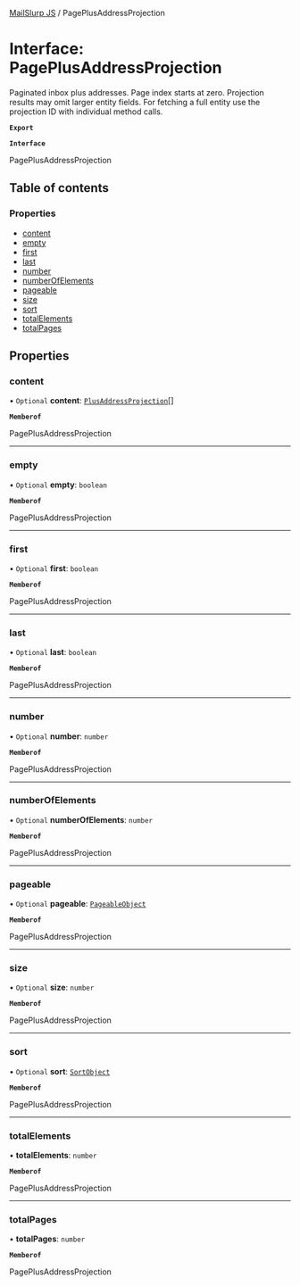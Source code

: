 [MailSlurp JS](../README.md) / PagePlusAddressProjection

# Interface: PagePlusAddressProjection

Paginated inbox plus addresses. Page index starts at zero. Projection results may omit larger entity fields. For fetching a full entity use the projection ID with individual method calls.

**`Export`**

**`Interface`**

PagePlusAddressProjection

## Table of contents

### Properties

- [content](PagePlusAddressProjection.md#content)
- [empty](PagePlusAddressProjection.md#empty)
- [first](PagePlusAddressProjection.md#first)
- [last](PagePlusAddressProjection.md#last)
- [number](PagePlusAddressProjection.md#number)
- [numberOfElements](PagePlusAddressProjection.md#numberofelements)
- [pageable](PagePlusAddressProjection.md#pageable)
- [size](PagePlusAddressProjection.md#size)
- [sort](PagePlusAddressProjection.md#sort)
- [totalElements](PagePlusAddressProjection.md#totalelements)
- [totalPages](PagePlusAddressProjection.md#totalpages)

## Properties

### content

• `Optional` **content**: [`PlusAddressProjection`](PlusAddressProjection.md)[]

**`Memberof`**

PagePlusAddressProjection

___

### empty

• `Optional` **empty**: `boolean`

**`Memberof`**

PagePlusAddressProjection

___

### first

• `Optional` **first**: `boolean`

**`Memberof`**

PagePlusAddressProjection

___

### last

• `Optional` **last**: `boolean`

**`Memberof`**

PagePlusAddressProjection

___

### number

• `Optional` **number**: `number`

**`Memberof`**

PagePlusAddressProjection

___

### numberOfElements

• `Optional` **numberOfElements**: `number`

**`Memberof`**

PagePlusAddressProjection

___

### pageable

• `Optional` **pageable**: [`PageableObject`](PageableObject.md)

**`Memberof`**

PagePlusAddressProjection

___

### size

• `Optional` **size**: `number`

**`Memberof`**

PagePlusAddressProjection

___

### sort

• `Optional` **sort**: [`SortObject`](SortObject.md)

**`Memberof`**

PagePlusAddressProjection

___

### totalElements

• **totalElements**: `number`

**`Memberof`**

PagePlusAddressProjection

___

### totalPages

• **totalPages**: `number`

**`Memberof`**

PagePlusAddressProjection
